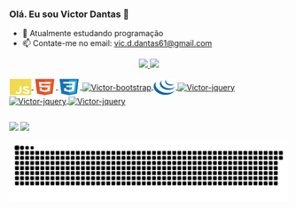 ### Olá. Eu sou Victor Dantas 👋

- 🔭 Atualmente estudando programação
- 📫 Contate-me no email: vic.d.dantas61@gmail.com

<div align="center">
  <a href="https://github.com/victorddantas">
  <img height="180em" src="https://github-readme-stats.vercel.app/api?username=victorddantas&show_icons=true&theme=dark&include_all_commits=true&count_private=true"/>
  <img height="180em" src="https://github-readme-stats.vercel.app/api/top-langs/?username=victorddantas&layout=compact&langs_count=7&theme=dark"/>
</div>
  
<div style="display: inline_block"><br>
  <img align="center" alt="Victor-Js" height="30" width="40" src="https://raw.githubusercontent.com/devicons/devicon/master/icons/javascript/javascript-plain.svg">
  <img align="center" alt="Victor-HTML" height="30" width="40" src="https://raw.githubusercontent.com/devicons/devicon/master/icons/html5/html5-original.svg">
  <img align="center" alt="Victor-CSS" height="30" width="40" src="https://raw.githubusercontent.com/devicons/devicon/master/icons/css3/css3-original.svg">
  <img align="center" alt="Victor-bootstrap" height="30" width="40" src="https://cdn.jsdelivr.net/gh/devicons/devicon/icons/bootstrap/bootstrap-original.svg"/> 
  <img align="center" alt="Victor-jquery" height="30" width="40" src="https://github.com/devicons/devicon/blob/master/icons/jquery/jquery-original.svg"/>  
  <img align="center" alt="Victor-jquery" height="30" width="40" href="https://cdn.jsdelivr.net/gh/devicons/devicon@v2.15.1/devicon.min.css">
  <img align="center" alt="Victor-jquery" height="30" width="40" href="https://cdn.jsdelivr.net/gh/devicons/devicon@v2.15.1/devicon.min.css">
  <img align="center" alt="Victor-jquery" height="30" width="40"href="https://cdn.jsdelivr.net/gh/devicons/devicon@v2.15.1/devicon.min.css">
</div>
  
  ##
  
<div> 
<a href = "mailto:vic.d.dantas61@gmail.com."><img src="https://img.shields.io/badge/-Gmail-%23333?style=for-the-badge&logo=gmail&logoColor=white" target="_blank"></a>
<a href="https://www.linkedin.com/in/victordominguesdantas" target="_blank"><img src="https://img.shields.io/badge/-LinkedIn-%230077B5?style=for-the-badge&logo=linkedin&logoColor=white" target="_blank"></a> 
  
  
 ![Snake animation](https://github.com/victorddantas/victorddantas/blob/output/github-contribution-grid-snake.svg)
</div>
